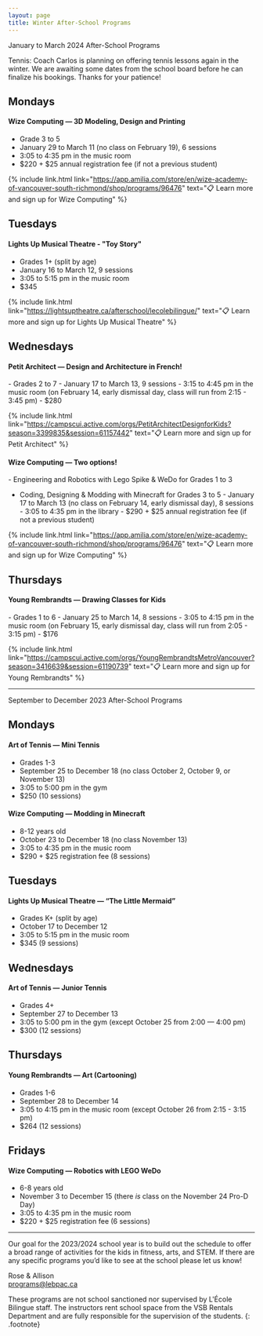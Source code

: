 ```yaml
---
layout: page
title: Winter After-School Programs
---
```


January to March 2024 After-School Programs

Tennis: Coach Carlos is planning on offering tennis lessons again in the winter. We are awaiting some dates from the school board before he can finalize his bookings. Thanks for your patience!


## Mondays 

#### Wize Computing — 3D Modeling, Design and Printing
- Grade 3 to 5
- January 29 to March 11 (no class on February 19), 6 sessions
- 3:05 to 4:35 pm in the music room
- $220 + $25 annual registration fee (if not a previous student)

{% include link.html link="https://app.amilia.com/store/en/wize-academy-of-vancouver-south-richmond/shop/programs/96476" text="📋 Learn more and sign up for Wize Computing" %}

## Tuesdays

#### Lights Up Musical Theatre - "Toy Story" 
- Grades 1+ (split by age)
- January 16 to March 12, 9 sessions
- 3:05 to 5:15 pm in the music room
- $345

{% include link.html link="https://lightsuptheatre.ca/afterschool/lecolebilingue/" text="📋 Learn more and sign up for Lights Up Musical Theatre" %}

## Wednesdays

#### Petit Architect — Design and Architecture in French!
- Grades 2 to 7
- January 17 to March 13, 9 sessions
- 3:15 to 4:45 pm in the music room (on February 14, early dismissal day, class will run from 2:15 - 3:45 pm)
- $280

{% include link.html link="https://campscui.active.com/orgs/PetitArchitectDesignforKids?season=3399835&session=61157442" text="📋 Learn more and sign up for Petit Architect" %}

#### Wize Computing — Two options!
- Engineering and Robotics with Lego Spike & WeDo for Grades 1 to 3
- Coding, Designing & Modding with Minecraft for Grades 3 to 5
- January 17 to March 13 (no class on February 14, early dismissal day), 8 sessions
- 3:05 to 4:35 pm in the library
- $290 + $25 annual registration fee (if not a previous student)

{% include link.html link="https://app.amilia.com/store/en/wize-academy-of-vancouver-south-richmond/shop/programs/96476" text="📋 Learn more and sign up for Wize Computing" %}

## Thursdays

#### Young Rembrandts — Drawing Classes for Kids
- Grades 1 to 6
- January 25 to March 14, 8 sessions
- 3:05 to 4:15 pm in the music room (on February 15, early dismissal day, class will run from 2:05 - 3:15 pm)
- $176 

{% include link.html link="https://campscui.active.com/orgs/YoungRembrandtsMetroVancouver?season=3416639&session=61190739" text="📋 Learn more and sign up for Young Rembrandts" %}

---

September to December 2023 After-School Programs

## Mondays

#### Art of Tennis — Mini Tennis
- Grades 1-3
- September 25 to December 18 (no class October 2, October 9, or November 13)
- 3:05 to 5:00 pm in the gym
- $250 (10 sessions)

#### Wize Computing — Modding in Minecraft
- 8-12 years old
- October 23 to December 18 (no class November 13)
- 3:05 to 4:35 pm in the music room
- $290 + $25 registration fee (8 sessions)

## Tuesdays

#### Lights Up Musical Theatre — “The Little Mermaid”
- Grades K+ (split by age)
- October 17 to December 12
- 3:05 to 5:15 pm in the music room
- $345 (9 sessions)

## Wednesdays

#### Art of Tennis — Junior Tennis
- Grades 4+
- September 27 to December 13
- 3:05 to 5:00 pm in the gym (except October 25 from 2:00 — 4:00 pm)
- $300 (12 sessions)

## Thursdays

#### Young Rembrandts — Art (Cartooning)
- Grades 1-6
- September 28 to December 14
- 3:05 to 4:15 pm in the music room (except October 26 from 2:15 - 3:15 pm)
- $264 (12 sessions)

## Fridays

#### Wize Computing — Robotics with LEGO WeDo
- 6-8 years old
- November 3 to December 15 (there _is_ class on the November 24 Pro-D Day)
- 3:05 to 4:35 pm in the music room
- $220 + $25 registration fee (6 sessions)


--- 

Our goal for the 2023/2024 school year is to build out the schedule to offer a broad range of activities for the kids in fitness, arts, and STEM. If there are any specific programs you’d like to see at the school please let us know!

Rose & Allison  
[programs@lebpac.ca](mailto:programs@lebpac.ca)

These programs are not school sanctioned nor supervised by L'École Bilingue staff. The instructors rent school space from the VSB Rentals Department and are fully responsible for the supervision of the students.
{: .footnote}